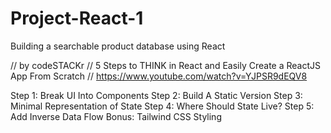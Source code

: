 # Project-React-1

Building a searchable product database using React 

// by codeSTACKr 
// 5 Steps to THINK in React and Easily Create a ReactJS App From Scratch
// https://www.youtube.com/watch?v=YJPSR9dEQV8

Step 1: Break UI Into Components
Step 2: Build A Static Version
Step 3: Minimal Representation of State
Step 4: Where Should State Live?
Step 5: Add Inverse Data Flow
Bonus: Tailwind CSS Styling
